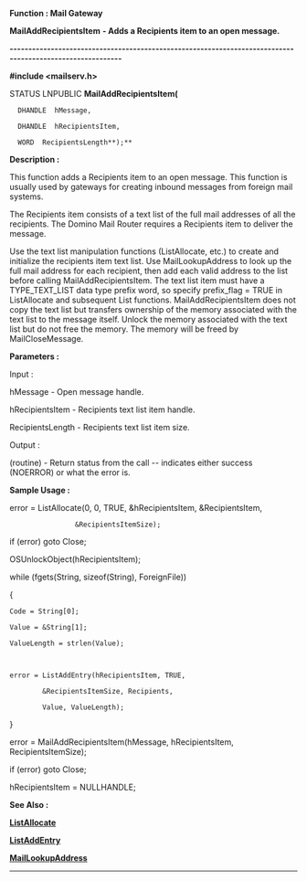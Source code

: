 




<!--
 /\* Font Definitions \*/
 @font-face
 {font-family:Courier;
 panose-1:2 7 4 9 2 2 5 2 4 4;}
@font-face
 {font-family:"Tms Rmn";
 panose-1:2 2 6 3 4 5 5 2 3 4;}
@font-face
 {font-family:Helv;
 panose-1:2 11 6 4 2 2 2 3 2 4;}
@font-face
 {font-family:"Cambria Math";
 panose-1:2 4 5 3 5 4 6 3 2 4;}
 /\* Style Definitions \*/
 p.MsoNormal, li.MsoNormal, div.MsoNormal
 {margin-top:0cm;
 margin-right:0cm;
 margin-bottom:8.0pt;
 margin-left:0cm;
 line-height:107%;
 font-size:11.0pt;
 font-family:"Calibri",sans-serif;}
.MsoChpDefault
 {font-size:11.0pt;}
.MsoPapDefault
 {margin-bottom:8.0pt;
 line-height:107%;}
 /\* Page Definitions \*/
 @page WordSection1
 {size:612.0pt 792.0pt;
 margin:72.0pt 72.0pt 72.0pt 72.0pt;}
div.WordSection1
 {page:WordSection1;}
-->




 


**Function : Mail Gateway**



**MailAddRecipientsItem** **- Adds a
Recipients item to an open message.**


**----------------------------------------------------------------------------------------------------------**



**#include <mailserv.h>**



STATUS
LNPUBLIC **MailAddRecipientsItem(**  

      DHANDLE  hMessage,  

      DHANDLE  hRecipientsItem,  

      WORD  RecipientsLength**);**



**Description :**



This
function adds a Recipients item to an open message.  This function is usually
used by gateways for creating inbound messages from foreign mail systems.  

  

The Recipients item consists of a text list of the full mail addresses of all
the recipients.  The Domino Mail Router requires a Recipients item to deliver
the message.   

  

Use the text list manipulation functions (ListAllocate, etc.) to create and
initialize the recipients item text list.  Use MailLookupAddress to look up the
full mail address for each recipient, then add each valid address to the list
before calling MailAddRecipientsItem. The text list item must have a
TYPE\_TEXT\_LIST data type prefix word, so specify prefix\_flag = TRUE in
ListAllocate and subsequent List functions.  MailAddRecipientsItem does not
copy the text list but transfers ownership of the memory associated with the
text list to the message itself.  Unlock the memory associated with the text
list but do not free the memory.  The memory will be freed by MailCloseMessage.


 


**Parameters :**



Input :  

hMessage  -  Open message handle.  

  

hRecipientsItem  -  Recipients text list item handle.  

  

RecipientsLength  -  Recipients text list item size.  

  




Output :  

(routine)  -  Return status from the call -- indicates either success (NOERROR)
or what the error is.  

  

  




 **Sample Usage :**


error = ListAllocate(0,
0, TRUE, &hRecipientsItem, &RecipientsItem,   

                    &RecipientsItemSize);  

if (error) goto Close;  

OSUnlockObject(hRecipientsItem);  

  

while (fgets(String, sizeof(String), ForeignFile))  

{  

    Code = String[0];  

    Value = &String[1];  

    ValueLength = strlen(Value);  

  

    error = ListAddEntry(hRecipientsItem, TRUE,   

            &RecipientsItemSize, Recipients,   

            Value, ValueLength);  

}  

error = MailAddRecipientsItem(hMessage, hRecipientsItem, RecipientsItemSize);  

if (error) goto Close;  

hRecipientsItem = NULLHANDLE;


 **See Also :**


**[ListAllocate](ListAllocate.md)**


**[ListAddEntry](ListAddEntry.md)**


**[MailLookupAddress](MailLookupAddress.md)**



----------------------------------------------------------------------------------------------------------


 





